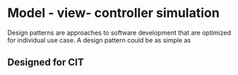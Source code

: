 # Model - view- controller simulation

Design patterns are approaches to software development that are optimized for individual use case. A design pattern could be as simple as

## Designed for CIT
